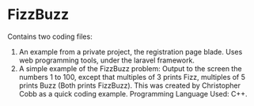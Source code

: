 # FizzBuzz
Contains two coding files:
1)  An example from a private project, the registration page blade.  Uses web programming tools, under the laravel framework.
2)  A simple example of the FizzBuzz problem: Output to the screen the numbers 1 to 100, except that multiples of 3 prints Fizz, multiples of 5 prints Buzz (Both prints FizzBuzz).  This was created by Christopher Cobb as a quick coding example.  Programming Language Used: C++.
